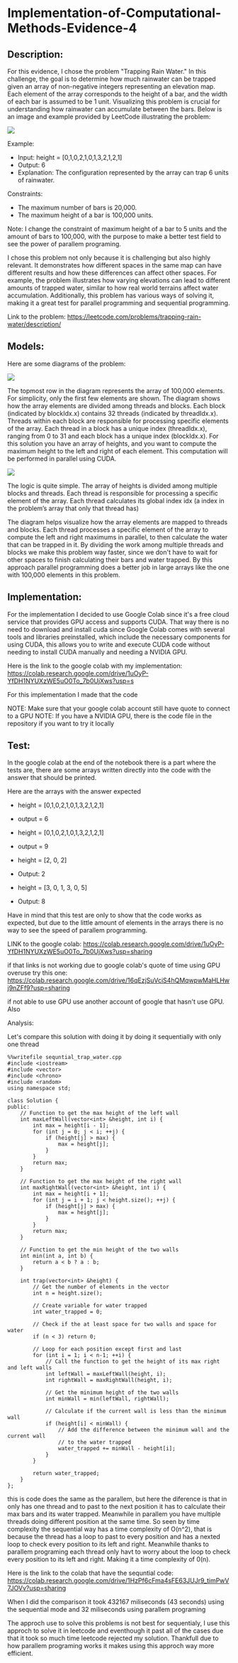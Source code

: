# Implementation-of-Computational-Methods-Evidence-4

## Description:

For this evidence, I chose the problem "Trapping Rain Water." In this challenge, the goal is to determine how much rainwater can be trapped given an array of non-negative integers representing an elevation map. Each element of the array corresponds to the height of a bar, and the width of each bar is assumed to be 1 unit. Visualizing this problem is crucial for understanding how rainwater can accumulate between the bars. Below is an image and example provided by LeetCode illustrating the problem:

![](https://github.com/Dieg0Lir4/Implementation-of-Computational-Methods-Evidence-4/blob/main/leetcodeExample.jpg)

Example:
* Input: height = [0,1,0,2,1,0,1,3,2,1,2,1]
* Output: 6
* Explanation: The configuration represented by the array can trap 6 units of rainwater.

Constraints:
* The maximum number of bars is 20,000.
* The maximum height of a bar is 100,000 units.

Note: I change the constraint of maximum height of a bar to 5 units and the amount of bars to 100,000, with the purpose to make a better test field to see the power of parallem programing.


I chose this problem not only because it is challenging but also highly relevant. It demonstrates how different spaces in the same map can have different results and how these differences can affect other spaces. For example, the problem illustrates how varying elevations can lead to different amounts of trapped water, similar to how real world terrains affect water accumulation. Additionally, this problem has various ways of solving it, making it a great test for parallel programming and sequential programming. 

Link to the problem: https://leetcode.com/problems/trapping-rain-water/description/

## Models:

Here are some diagrams of the problem:

![](https://github.com/Dieg0Lir4/Implementation-of-Computational-Methods-Evidence-4/blob/main/diagrama1.jpg)

The topmost row in the diagram represents the array of 100,000 elements. For simplicity, only the first few elements are shown. The diagram shows how the array elements are divided among threads and blocks. Each block (indicated by blockIdx.x) contains 32 threads (indicated by threadIdx.x). Threads within each block are responsible for processing specific elements of the array. Each thread in a block has a unique index (threadIdx.x), ranging from 0 to 31 and each block has a unique index (blockIdx.x).
For this solution you have an array of heights, and you want to compute the maximum height to the left and right of each element. This computation will be performed in parallel using CUDA.

![](https://github.com/Dieg0Lir4/Implementation-of-Computational-Methods-Evidence-4/blob/main/diagrama2.jpg)

The logic is quite simple. The array of heights is divided among multiple blocks and threads. Each thread is responsible for processing a specific element of the array. Each thread calculates its global index idx (a index in the problem’s array that only that thread has)

The diagram helps visualize how the array elements are mapped to threads and blocks. Each thread processes a specific element of the array to compute the left and right maximums in parallel, to then calculate the water that can be trapped in it. By dividing the work among multiple threads and blocks we make this problem way faster,  since we don't have to wait for other spaces to finish calculating their bars and water trapped.  By this approach parallel programming does a better job in large arrays like the one with 100,000 elements in this problem. 


## Implementation:

For the implementation I decided to use Google Colab since it's a free cloud service that provides GPU access and supports CUDA. That way there is no need to download and install cuda since Google Colab comes with several tools and libraries preinstalled, which include the necessary components for using CUDA, this allows you to write and execute CUDA code without needing to install CUDA manually and needing a NVIDIA GPU.

Here is the link to the google colab with my implementation: https://colab.research.google.com/drive/1uOyP-YfDH1NYUXzWE5uO0To_7b0UjXws?usp=s

For this implementation I made that the code 

NOTE: Make sure that your google colab account still have quote to connect to a GPU
NOTE: If you have a NVIDIA GPU, there is the code file in the repository if you want to try it locally


## Test:

In the google colab at the end of the notebook there is a part where the tests are, there are some arrays written directly into the code with the answer that should be printed.

Here are the arrays with the answer expected

* height = [0,1,0,2,1,0,1,3,2,1,2,1]
* output = 6

* height = [0,1,0,2,1,0,1,3,2,1,2,1]
* output = 9

* height = [2, 0, 2]
* Output: 2

* height = [3, 0, 1, 3, 0, 5]
* Output: 8


Have in mind that this test are only to show that the code works as expected, but due to the little amount of elements in the arrays there is no way to see the speed of parallem programming.

LINK to the google colab: https://colab.research.google.com/drive/1uOyP-YfDH1NYUXzWE5uO0To_7b0UjXws?usp=sharing

if that links is not working due to google colab's quote of time using GPU overuse try this one:
https://colab.research.google.com/drive/16qEzjSuVciS4hQMqwpwMaHLHwj9nZFf9?usp=sharing

if not able to use GPU use another account of google that hasn't use GPU.
Also



Analysis:

Let's compare this solution with doing it by doing it sequentially with only one thread


```
%%writefile sequntial_trap_water.cpp
#include <iostream>
#include <vector>
#include <chrono>
#include <random>
using namespace std;

class Solution {
public:
    // Function to get the max height of the left wall
    int maxLeftWall(vector<int> &height, int i) {
        int max = height[i - 1];
        for (int j = 0; j < i; ++j) {
            if (height[j] > max) {
                max = height[j];
            }
        }
        return max;
    }

    // Function to get the max height of the right wall
    int maxRightWall(vector<int> &height, int i) {
        int max = height[i + 1];
        for (int j = i + 1; j < height.size(); ++j) {
            if (height[j] > max) {
                max = height[j];
            }
        }
        return max;
    }

    // Function to get the min height of the two walls
    int min(int a, int b) {
        return a < b ? a : b;
    }

    int trap(vector<int> &height) {
        // Get the number of elements in the vector
        int n = height.size();

        // Create variable for water trapped
        int water_trapped = 0;

        // Check if the at least space for two walls and space for water
        if (n < 3) return 0;

        // Loop for each position except first and last
        for (int i = 1; i < n-1; ++i) {
            // Call the function to get the height of its max right and left walls
            int leftWall = maxLeftWall(height, i);
            int rightWall = maxRightWall(height, i);

            // Get the minimum height of the two walls
            int minWall = min(leftWall, rightWall);

            // Calculate if the current wall is less than the minimum wall
            if (height[i] < minWall) {
                // Add the difference between the minimum wall and the current wall
                // to the water trapped
                water_trapped += minWall - height[i];
            }
        }

        return water_trapped;
    }
};
```

this is code does the same as the parallem, but here the diference is that in only has one thread and to past to the next position it has to calculate their max bars and its water trapped. Meanwhile in parallem you have multiple threads doing different position at the same time. So seen by time complexity the sequential way has a time complexity of O(n^2), that is because the thread has a loop to past to every position and has a nexted loop to check every position to its left and right. Meanwhile thanks to parallem programing each thread only havt to worry about the loop to check every position to its left and right. Making it a time complexity of 0(n).

Here is the link to the colab that have the sequntial code: https://colab.research.google.com/drive/1HzPf6cFma4sFE63JUJr9_timPwV7JOVv?usp=sharing

When I did the comparison it took 432167 miliseconds (43 seconds) using the sequential mode and 32 miliseconds using parallem programing

The approch use to solve this problems is not best for sequentialy, I use this approch to solve it in leetcode and eventhough it past all of the cases due that it took so much time leetcode rejected my solution. Thankfull due to how parallem programing works it makes using this approch way more efficient.

